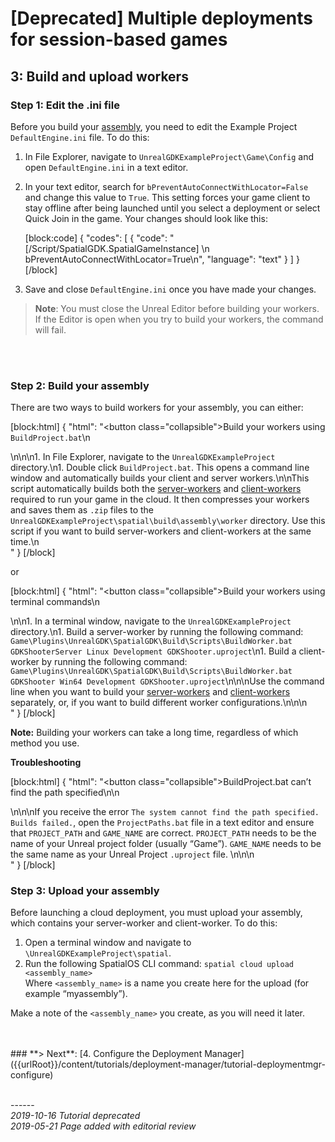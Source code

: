 
# [Deprecated] Multiple deployments for session-based games
## 3: Build and upload workers 

### Step 1: Edit the .ini file

Before you build your [assembly]({{urlRoot}}/content/glossary#assembly), you need to edit the Example Project `DefaultEngine.ini` file. To do this:

1. In File Explorer, navigate to `UnrealGDKExampleProject\Game\Config` and open `DefaultEngine.ini` in a text editor.
1. In your text editor, search for `bPreventAutoConnectWithLocator=False` and change this value to `True`. This setting forces your game client to stay offline after being launched until you select a deployment or select Quick Join in the game. Your changes should look like this:
    
    [block:code]
{
  "codes": [
  {
      "code": "    \[/Script/SpatialGDK.SpatialGameInstance\] \n bPreventAutoConnectWithLocator=True\n",
      "language": "text"
    }
  ]
}
[/block]
1. Save and close `DefaultEngine.ini` once you have made your changes. 

> **Note**: You must close the Unreal Editor before building your workers. If the Editor is open when you try to build your workers, the command will fail.
</br>
</br>

### Step 2: Build your assembly

There are two ways to build workers for your assembly, you can either:

[block:html]
{
  "html": "<button class=\"collapsible\">Build your workers using `BuildProject.bat`</button>\n<div>\n\n\n1. In File Explorer, navigate to the `UnrealGDKExampleProject` directory.\n1. Double click `BuildProject.bat`. This opens a command line window and automatically builds your client and server workers.\n\nThis script automatically builds both the [server-workers]({{urlRoot}}/content/glossary#server-workers) and [client-workers]({{urlRoot}}/content/glossary#client-workers) required to run your game in the cloud. It then compresses your workers and saves them as `.zip` files to the `UnrealGDKExampleProject\spatial\build\assembly\worker` directory. Use this script if you want to build server-workers and client-workers at the same time.\n</div>"
}
[/block]


or

[block:html]
{
  "html": "<button class=\"collapsible\">Build your workers using terminal commands</button>\n<div>\n\n1. In a terminal window, navigate to the `UnrealGDKExampleProject` directory.\n1. Build a server-worker by running the following command: `Game\Plugins\UnrealGDK\SpatialGDK\Build\Scripts\BuildWorker.bat GDKShooterServer Linux Development GDKShooter.uproject`\n1. Build a client-worker by running the following command: `Game\Plugins\UnrealGDK\SpatialGDK\Build\Scripts\BuildWorker.bat GDKShooter Win64 Development GDKShooter.uproject`\n\n\nUse the command line when you want to build your [server-workers]({{urlRoot}}/content/glossary#server-workers) and [client-workers]({{urlRoot}}/content/glossary#client-workers) separately, or, if you want to build different worker configurations.\n\n\n</div>"
}
[/block]


**Note:** Building your workers can take a long time, regardless of which method you use. 

**Troubleshooting**</br>


[block:html]
{
  "html": "<button class=\"collapsible\">BuildProject.bat can’t find the path specified</button>\n\n<div>\n\n\nIf you receive the error `The system cannot find the path specified. Builds failed.`, open the `ProjectPaths.bat` file in a text editor and ensure that `PROJECT_PATH` and `GAME_NAME` are correct. `PROJECT_PATH` needs to be the name of your Unreal project folder (usually “Game”). `GAME_NAME` needs to be the same name as your Unreal Project `.uproject` file.  \n\n\n</div>"
}
[/block]


### Step 3: Upload your assembly

Before launching a cloud deployment, you must upload your assembly, which contains your server-worker and client-worker. To do this:

1. Open a terminal window and navigate to `\UnrealGDKExampleProject\spatial`.
1. Run the following SpatialOS CLI command: `spatial cloud upload <assembly_name>`
<br/>Where `<assembly_name>` is a name you create here for the upload (for example “myassembly”).

Make a note of the `<assembly_name>` you create, as you will need it later. 

</br>
</br>
### **> Next**: [4. Configure the Deployment Manager]({{urlRoot}}/content/tutorials/deployment-manager/tutorial-deploymentmgr-configure)


<br/>------<br/>
_2019-10-16 Tutorial deprecated_<br/>
_2019-05-21 Page added with editorial review_

